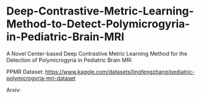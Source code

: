 # Deep-Contrastive-Metric-Learning-Method-to-Detect-Polymicrogyria-in-Pediatric-Brain-MRI
A Novel Center-based Deep Contrastive Metric Learning Method for the Detection of Polymicrogyria in Pediatric Brain MRI

PPMR Dataset: https://www.kaggle.com/datasets/lingfengzhang/pediatric-polymicrogyria-mri-dataset

Arxiv: 
